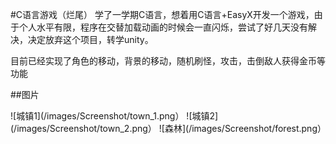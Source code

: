 #C语言游戏（烂尾）
学了一学期C语言，想着用C语言+EasyX开发一个游戏，由于个人水平有限，程序在交替加载动画的时候会一直闪烁，尝试了好几天没有解决，决定放弃这个项目，转学unity。

目前已经实现了角色的移动，背景的移动，随机刷怪，攻击，击倒敌人获得金币等功能

##图片

![城镇1](/images/Screenshot/town_1.png）
![城镇2](/images/Screenshot/town_2.png）
![森林](/images/Screenshot/forest.png）
